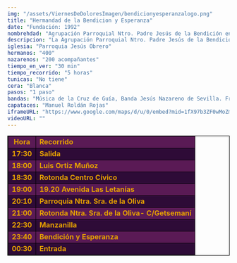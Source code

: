 ```yaml
---
img: "/assets/ViernesDeDoloresImagen/bendicionyesperanzalogo.png"
title: "Hermandad de la Bendicion y Esperanza"
date: "Fundación: 1992"
nombrehdad: "Agrupación Parroquial Ntro. Padre Jesús de la Bendición en el Santo Encuentro y Santa María de la Esperanza en su Soledad (Sal y Luz)"
descripcion: "La Agrupación Parroquial Ntro. Padre Jesús de la Bendición y Santa María de la Esperanza en su Soledad (Sal y Luz) tiene sus inicios en el año 1992. Alrededor de 2005 la corporación fue erigida como Asociación de Fieles y pasan a formar parte de la parroquia Jesús Obrero del Polígono Sur. En el año 2006 obtuvieron un informe positivo por parte del Consejo Pastoral y se dio comienzo a los trámites para obtener el título que ostenta en estos momentos: el de Agrupación Parroquial. En febrero del año 2010 se bendijeron las Imágenes que se encuentran hoy sobre el Paso Misterio, que representan la cuarta estación del Viacrucis. En 2023 ha aprobado las reglas como hermandad de penitencia."
iglesia: "Parroquia Jesús Obrero"
hermanos: "400"
nazarenos: "200 acompañantes"
tiempo_en_ver: "30 min"
tiempo_recorrido: "5 horas"
tunicas: "No tiene"
cera: "Blanca"
pasos: "1 paso"
bandas: "Música de la Cruz de Guía, Banda Jesús Nazareno de Sevilla. Fratérnitas (tras el Señor)"
capataces: "Manuel Roldán Rojas"
iframeURL: "https://www.google.com/maps/d/u/0/embed?mid=1fX97b3ZF0wMoZm11BDXgup_hvQsjXEg&ehbc=2E312F"
videoURL: ""
---
```


<table class="recorrido" style="width: 100%; border-collapse: collapse; text-align: left; border: 1px solid black;">
  <tbody>
    <tr style="background-color: #5a1a55; color: #e5a000; font-weight: bold;">
      <td style="border: 1px solid black; text-align: center;">Hora</td>
      <td style="border: 1px solid black;">Recorrido</td>
    </tr>
    <tr style="background-color: #2e0b37; color: #e5a000; font-weight: bold;">
      <td style="border: 1px solid black; text-align: center;">17:30</td>
      <td style="border: 1px solid black;">Salida</td>
    </tr>
    <tr style="background-color: #5a1a55; color: #e5a000; font-weight: bold;">
      <td style="border: 1px solid black; text-align: center;">18:00</td>
      <td style="border: 1px solid black;">Luis Ortiz Muñoz</td>
    </tr>
    <tr style="background-color: #2e0b37; color: #e5a000; font-weight: bold;">
      <td style="border: 1px solid black; text-align: center;">18:30</td>
      <td style="border: 1px solid black;">Rotonda Centro Cívico</td>
    </tr>
    <tr style="background-color: #5a1a55; color: #e5a000; font-weight: bold;">
      <td style="border: 1px solid black; text-align: center;">19:00</td>
      <td style="border: 1px solid black;">19.20 Avenida Las Letanías</td>
    </tr>
    <tr style="background-color: #2e0b37; color: #e5a000; font-weight: bold;">
      <td style="border: 1px solid black; text-align: center;">20:10</td>
      <td style="border: 1px solid black;">Parroquia Ntra. Sra. de la Oliva</td>
    </tr>
    <tr style="background-color: #5a1a55; color: #e5a000; font-weight: bold;">
      <td style="border: 1px solid black; text-align: center;">21:00</td>
      <td style="border: 1px solid black;">Rotonda Ntra. Sra. de la Oliva- C/Getsemaní</td>
    </tr>
    <tr style="background-color: #2e0b37; color: #e5a000; font-weight: bold;">
      <td style="border: 1px solid black; text-align: center;">22:30</td>
      <td style="border: 1px solid black;">Manzanilla</td>
    </tr>
    <tr style="background-color: #5a1a55; color: #e5a000; font-weight: bold;">
      <td style="border: 1px solid black; text-align: center;">23:40</td>
      <td style="border: 1px solid black;">Bendición y Esperanza</td>
    </tr>
    <tr style="background-color: #2e0b37; color: #e5a000; font-weight: bold;">
      <td style="border: 1px solid black; text-align: center;">00:30</td>
      <td style="border: 1px solid black;">Entrada</td>
    </tr>
  </tbody>
</table>